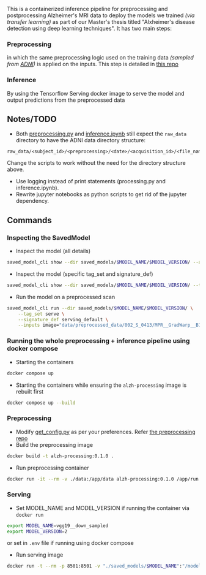 
This is a containerized inference pipeline for preprocessing and postprocessing Alzheimer's MRI data to deploy the models we trained *(via transfer learning)* as part of our Master's thesis titled "Alxheimer's disease detection using deep learning techniques". It has two main steps:
### Preprocessing
in which the same preprocessing logic used on the training data *(sampled from [ADNI](https://ida.loni.usc.edu/))* is applied on the inputs. This step is detailed in [this repo](https://github.com/nacer-benyoub/adni_preprocessing/tree/refactor/update-fslinstaller)
### Inference
By using the Tensorflow Serving docker image to serve the model and output predictions from the preprocessed data

## Notes/TODO
- Both [preprocessing.py](preprocessing.py) and [inference.ipynb](inference.ipynb) still expect the `raw_data` directory to have the ADNI data directory structure:
```
raw_data/<subject_id>/<preprocessing>/<date>/<acquisition_id>/<file_name>.nii
```
Change the scripts to work without the need for the directory structure above.
- Use logging instead of print statements (processing.py and inference.ipynb).
- Rewrite jupyter notebooks as python scripts to get rid of the jupyter dependency.

## Commands
### Inspecting the SavedModel

- Inspect the model (all details)
```bash
saved_model_cli show --dir saved_models/$MODEL_NAME/$MODEL_VERSION/ --all
```

- Inspect the model (specific tag_set and signature_def)
```bash
saved_model_cli show --dir saved_models/$MODEL_NAME/$MODEL_VERSION/ --tag_set serve --signature_def serving_edfault
```

- Run the model on a preprocessed scan
```bash
saved_model_cli run --dir saved_models/$MODEL_NAME/$MODEL_VERSION/ \
    --tag_set serve \
    --signature_def serving_default \
    --inputs image="data/preprocessed_data/002_S_0413/MPR__GradWarp__B1_Correction__N3__Scaled/2008-07-31_14_39_56.0/I120917/ADNI_002_S_0413_MR_MPR__GradWarp__B1_Correction__N3__Scaled_Br_20081015122825655_S54591_I120917.npz"[image]
```
### Running the whole preprocessing + inference pipeline using docker compose

- Starting the containers
```bash
docker compose up
```

- Starting the containers while ensuring the `alzh-processing` image is rebuilt first
```bash
docker compose up --build
```
### Preprocessing
- Modify [get_config.py](get_config.py) as per your preferences. Refer [the preprocessing repo](https://github.com/nacer-benyoub/adni_preprocessing/tree/refactor/update-fslinstaller)
- Build the preprocessing image
```bash
docker build -t alzh-processing:0.1.0 .
```
- Run preprocessing container
```bash
docker run -it --rm -v ./data:/app/data alzh-processing:0.1.0 /app/run.sh
```
### Serving
- Set MODEL_NAME and MODEL_VERSION if running the container via `docker run`
```bash
export MODEL_NAME=vgg19__down_sampled
export MODEL_VERSION=2
```
or set in `.env` file if running using docker compose
- Run serving image
```bash
docker run -t --rm -p 8501:8501 -v "./saved_models/$MODEL_NAME":"/models/$MODEL_NAME" -e MODEL_NAME=$MODEL_NAME tensorflow/serving
```